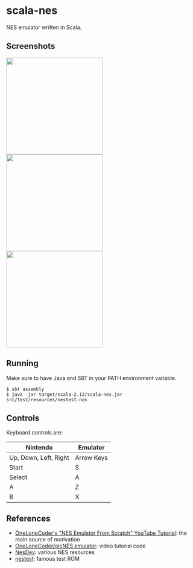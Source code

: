 # scala-nes
NES emulator written in Scala.

## Screenshots

<p float="left">
<kbd><img src="https://raw.github.com/mpod/scala-nes/master/docs/nestest.png" width="256"/></kbd>
<kbd><img src="https://raw.github.com/mpod/scala-nes/master/docs/donkey_kong.png" width="256"/></kbd>
<kbd><img src="https://raw.github.com/mpod/scala-nes/master/docs/smb.png" width="256"/></kbd>
</p>

## Running
Make sure to have Java and SBT in your PATH environment variable.

    $ sbt assembly
    $ java -jar target/scala-2.12/scala-nes.jar src/test/resources/nestest.nes
    
## Controls

Keyboard controls are:

| Nintendo              | Emulator    |
| --------------------- | ----------- |
| Up, Down, Left, Right | Arrow Keys  |
| Start                 | S           |
| Select                | A           |
| A                     | Z           |
| B                     | X           |
    
## References
* [OneLoneCoder's "NES Emulator From Scratch" YouTube Tutorial](https://www.youtube.com/channel/UC-yuWVUplUJZvieEligKBkA): 
the main source of motivation
* [OneLoneCoder/olcNES emulator](https://github.com/OneLoneCoder/olcNES): video tutorial code
* [NesDev](http://nesdev.com/): various NES resources
* [nestest](http://nickmass.com/images/nestest.nes): famous test ROM 


